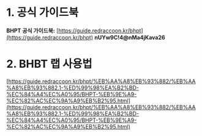 

# 1. 공식 가이드북

**BHPT 공식 가이드북:** [https://guide.redraccoon.kr/bhpt](https://guide.redraccoon.kr/bhpt)
**nUYw9C!4@nMa4jKava26**

# 2. BHBT 랩 사용법
[https://guide.redraccoon.kr/bhpt/%EB%AA%A8%EB%93%882/%EB%AA%A8%EB%93%882.1-%ED%99%98%EA%B2%BD-%EC%84%A4%EC%A0%95/BHPT-%EB%9E%A9-%EC%82%AC%EC%9A%A9%EB%B2%95.html](https://guide.redraccoon.kr/bhpt/%EB%AA%A8%EB%93%882/%EB%AA%A8%EB%93%882.1-%ED%99%98%EA%B2%BD-%EC%84%A4%EC%A0%95/BHPT-%EB%9E%A9-%EC%82%AC%EC%9A%A9%EB%B2%95.html)

